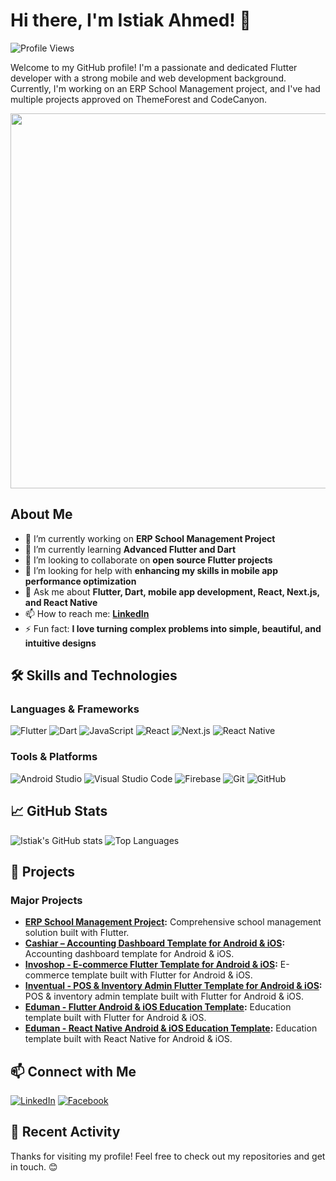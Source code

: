 # Hi there, I'm Istiak Ahmed! 👋

![Profile Views](https://komarev.com/ghpvc/?username=Istiakahmed180&color=blueviolet)

Welcome to my GitHub profile! I'm a passionate and dedicated Flutter developer with a strong mobile and web development background. Currently, I'm working on an ERP School Management project, and I've had multiple projects approved on ThemeForest and CodeCanyon.

<div align="center">
  <img src="https://media1.tenor.com/m/T7MJHBjax1IAAAAd/coding-programmer.gif" width="600"/>  
</div>

## About Me

- 🔭 I’m currently working on **ERP School Management Project**
- 🌱 I’m currently learning **Advanced Flutter and Dart**
- 👯 I’m looking to collaborate on **open source Flutter projects**
- 🤔 I’m looking for help with **enhancing my skills in mobile app performance optimization**
- 💬 Ask me about **Flutter, Dart, mobile app development, React, Next.js, and React Native**
- 📫 How to reach me: **[LinkedIn](https://www.linkedin.com/in/istiak-ahmed180/)**
- ⚡ Fun fact: **I love turning complex problems into simple, beautiful, and intuitive designs**

## 🛠️ Skills and Technologies

### Languages & Frameworks
![Flutter](https://img.shields.io/badge/Flutter-02569B?style=for-the-badge&logo=flutter&logoColor=white)
![Dart](https://img.shields.io/badge/Dart-0175C2?style=for-the-badge&logo=dart&logoColor=white)
![JavaScript](https://img.shields.io/badge/JavaScript-F7DF1E?style=for-the-badge&logo=javascript&logoColor=black)
![React](https://img.shields.io/badge/React-20232A?style=for-the-badge&logo=react&logoColor=61DAFB)
![Next.js](https://img.shields.io/badge/Next.js-000000?style=for-the-badge&logo=nextdotjs&logoColor=white)
![React Native](https://img.shields.io/badge/React%20Native-20232A?style=for-the-badge&logo=react&logoColor=61DAFB)

### Tools & Platforms
![Android Studio](https://img.shields.io/badge/Android%20Studio-3DDC84?style=for-the-badge&logo=android-studio&logoColor=white)
![Visual Studio Code](https://img.shields.io/badge/VS%20Code-0078D4?style=for-the-badge&logo=visual-studio-code&logoColor=white)
![Firebase](https://img.shields.io/badge/Firebase-FFCA28?style=for-the-badge&logo=firebase&logoColor=black)
![Git](https://img.shields.io/badge/Git-F05032?style=for-the-badge&logo=git&logoColor=white)
![GitHub](https://img.shields.io/badge/GitHub-181717?style=for-the-badge&logo=github&logoColor=white)

## 📈 GitHub Stats

![Istiak's GitHub stats](https://github-readme-stats.vercel.app/api?username=Istiakahmed180&show_icons=true&theme=radical)
![Top Languages](https://github-readme-stats.vercel.app/api/top-langs/?username=Istiakahmed180&layout=compact&theme=radical)

## 🚀 Projects

### Major Projects
- **[ERP School Management Project](https://play.google.com/store/apps/details?id=com.erp.educare):** Comprehensive school management solution built with Flutter.
- **[Cashiar – Accounting Dashboard Template for Android & iOS](https://codecanyon.net/item/cashiar-accounting-dashboard-template-for-android-ios/55338702?s_rank=1):** Accounting dashboard template for Android & iOS.
- **[Invoshop - E-commerce Flutter Template for Android & iOS](https://codecanyon.net/item/invoshop-ecommerce-flutter-template-for-android-ios/54520486?s_rank=2):** E-commerce template built with Flutter for Android & iOS.
- **[Inventual - POS & Inventory Admin Flutter Template for Android & iOS](https://codecanyon.net/item/inventual-pos-inventory-admin-flutter-template-for-android-ios/51225142?s_rank=4):** POS & inventory admin template built with Flutter for Android & iOS.
- **[Eduman - Flutter Android & iOS Education Template](https://codecanyon.net/item/eduman-flutter-android-ios-education-template/49805435?s_rank=5):** Education template built with Flutter for Android & iOS.
- **[Eduman - React Native Android & iOS Education Template](https://codecanyon.net/item/eduman-react-native-android-ios-education-template/48934019?s_rank=6):** Education template built with React Native for Android & iOS.

## 📫 Connect with Me

[![LinkedIn](https://img.shields.io/badge/LinkedIn-0A66C2?style=for-the-badge&logo=linkedin&logoColor=white)](https://www.linkedin.com/in/istiak-ahmed180/)
[![Facebook](https://img.shields.io/badge/Facebook-1877F2?style=for-the-badge&logo=facebook&logoColor=white)](https://www.facebook.com/profile.php?id=100038620875047)

## 📝 Recent Activity

<!--START_SECTION:activity-->
<!--END_SECTION:activity-->

Thanks for visiting my profile! Feel free to check out my repositories and get in touch. 😊
